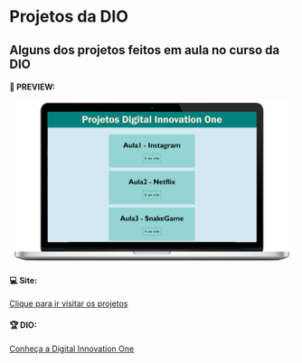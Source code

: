 
# Projetos da DIO #

## Alguns dos projetos feitos em aula no curso da DIO ##

#### 👀 PREVIEW: ###

<img src="https://github.com/angelcomp/DIO-HTML-WebDeveloper/blob/main/print-readme/home.png">

#### 💻 Site:

[Clique para ir visitar os projetos](https://angelcomp.github.io/DIO-HTML-WebDeveloper/)

#### 🏆 DIO:

[Conheça a Digital Innovation One](https://digitalinnovation.one)
